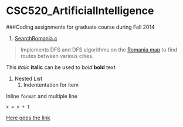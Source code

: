 # CSC520_ArtificialIntelligence

###Coding assignments for graduate course during Fall 2014

1. [SearchRomania.c](https://github.com/ncsu-yoco/CSC520_ArtificialIntelligence/blob/master/SearchRomania.c)  
> Implements DFS and DFS algorithms on the [Romania map](https://github.com/ncsu-yoco/CSC520_ArtificialIntelligence/blob/master/SearchRomania.png) to find routes between various cities.

This *italic* **italic** can be used to _bold_ __bold__ text 

1. Nested List
	1. Indententation for item

Inline `format` and multiple line
```
x = x + 1
```

[Here goes the link](google.com) 